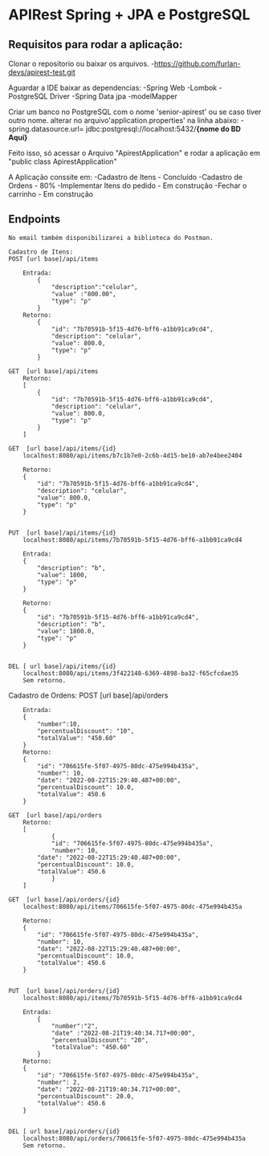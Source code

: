 # APIRest Spring + JPA e PostgreSQL

## Requisitos para rodar a aplicação:

Clonar o repositorio ou baixar os arquivos.
-https://github.com/furlan-devs/apirest-test.git

Aguardar a IDE baixar as dependencias:
	-Spring Web
	-Lombok
	-PostgreSQL Driver
	-Spring Data jpa
	-modelMapper

Criar um banco no PostgreSQL com o nome 'senior-apirest' ou se caso tiver outro nome. alterar no arquivo'application.properties' na linha abaixo:
-spring.datasource.url= jdbc:postgresql://localhost:5432/**{nome do BD Aqui}**
	
Feito isso, só acessar o Arquivo "ApirestApplication" e rodar a aplicação em 
"public class ApirestApplication"

A Aplicação conssite em:
	-Cadastro de Itens - Concluído
	-Cadastro de Ordens - 80%
	-Implementar Itens do pedido - Em construção
	-Fechar o carrinho - Em construção
	
## Endpoints
	No email também disponibilizarei a biblioteca do Postman.
	
	Cadastro de Itens:
	POST [url base]/api/items
	
		Entrada:
			{
				"description":"celular",
				"value" :"800.00",
				"type": "p"
			}
		Retorno:
			{
				"id": "7b70591b-5f15-4d76-bff6-a1bb91ca9cd4",
				"description": "celular",
				"value": 800.0,
				"type": "p"
			}
			
	GET  [url base]/api/items
		Retorno:
		[
			{
				"id": "7b70591b-5f15-4d76-bff6-a1bb91ca9cd4",
				"description": "celular",
				"value": 800.0,
				"type": "p"
			}
		]
	
	GET  [url base]/api/items/{id}
		localhost:8080/api/items/b7c1b7e0-2c6b-4d15-be10-ab7e4bee2404
		
		Retorno: 
		{
			"id": "7b70591b-5f15-4d76-bff6-a1bb91ca9cd4",
			"description": "celular",
			"value": 800.0,
			"type": "p"
		}
		

	PUT  [url base]/api/items/{id}
		localhost:8080/api/items/7b70591b-5f15-4d76-bff6-a1bb91ca9cd4
		
		Entrada:
		{
			"description": "b",
			"value": 1800,
			"type": "p"
		}

		Retorno:
		{
			"id": "7b70591b-5f15-4d76-bff6-a1bb91ca9cd4",
			"description": "b",
			"value": 1800.0,
			"type": "p"
		}
	
	
	DEL [ url base]/api/items/{id}
		localhost:8080/api/items/3f422148-6369-4898-ba32-f65cfcdae35
		Sem retorno.


Cadastro de Ordens:
POST [url base]/api/orders
	
		Entrada:
		{
			"number":10,
			"percentualDiscount": "10",
			"totalValue": "450.60"
		}
		Retorno:
		{
			"id": "706615fe-5f07-4975-80dc-475e994b435a",
			"number": 10,
			"date": "2022-08-22T15:29:40.487+00:00",
			"percentualDiscount": 10.0,
		  	"totalValue": 450.6
		}
			
	GET  [url base]/api/orders
		Retorno:
		[
    			{
       			"id": "706615fe-5f07-4975-80dc-475e994b435a",
        		"number": 10,
			"date": "2022-08-22T15:29:40.487+00:00",
			"percentualDiscount": 10.0,
			"totalValue": 450.6
    			}
		]
	
	GET  [url base]/api/orders/{id}
		localhost:8080/api/items/706615fe-5f07-4975-80dc-475e994b435a
		
		Retorno: 
		{
		    "id": "706615fe-5f07-4975-80dc-475e994b435a",
		    "number": 10,
		    "date": "2022-08-22T15:29:40.487+00:00",
		    "percentualDiscount": 10.0,
		    "totalValue": 450.6
		}
		

	PUT  [url base]/api/orders/{id}
		localhost:8080/api/items/7b70591b-5f15-4d76-bff6-a1bb91ca9cd4
		
		Entrada:
			{
			    "number":"2",
			    "date" :"2022-08-21T19:40:34.717+00:00",
			    "percentualDiscount": "20",
			    "totalValue": "450.60"
			}
		Retorno:
		{
		    "id": "706615fe-5f07-4975-80dc-475e994b435a",
		    "number": 2,
		    "date": "2022-08-21T19:40:34.717+00:00",
		    "percentualDiscount": 20.0,
		    "totalValue": 450.6
		}

	
	DEL [ url base]/api/orders/{id}
		localhost:8080/api/orders/706615fe-5f07-4975-80dc-475e994b435a
		Sem retorno.
